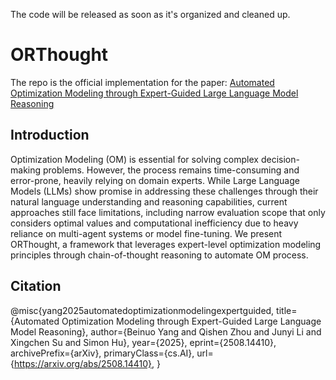 The code will be released as soon as it's organized and cleaned up.

# ORThought

The repo is the official implementation for the paper: [Automated Optimization Modeling through Expert-Guided Large Language Model Reasoning](https://arxiv.org/abs/2508.14410)

## Introduction

Optimization Modeling (OM) is essential for solving complex decision-making problems. However, the process remains time-consuming and error-prone, heavily relying on domain experts. While Large Language Models (LLMs) show promise in addressing these challenges through their natural language understanding and reasoning capabilities, current approaches still face limitations, including narrow evaluation scope that only considers optimal values and computational inefficiency due to heavy reliance on multi-agent systems or model fine-tuning. We present ORThought, a framework that leverages expert-level optimization modeling principles through chain-of-thought reasoning to automate OM process.

## Citation

@misc{yang2025automatedoptimizationmodelingexpertguided,
      title={Automated Optimization Modeling through Expert-Guided Large Language Model Reasoning},
      author={Beinuo Yang and Qishen Zhou and Junyi Li and Xingchen Su and Simon Hu},
      year={2025},
      eprint={2508.14410},
      archivePrefix={arXiv},
      primaryClass={cs.AI},
      url={https://arxiv.org/abs/2508.14410},
}
